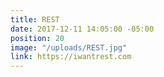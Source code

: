 ```yaml
---
title: REST
date: 2017-12-11 14:05:00 -05:00
position: 20
image: "/uploads/REST.jpg"
link: https://iwantrest.com
---
```


